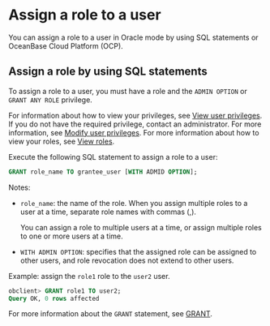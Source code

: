 # Assign a role to a user

You can assign a role to a user in Oracle mode by using SQL statements or OceanBase Cloud Platform (OCP).

## Assign a role by using SQL statements

To assign a role to a user, you must have a role and the `ADMIN OPTION` or `GRANT ANY ROLE` privilege.

For information about how to view your privileges, see [View user privileges](../4.view-user-permissions-of-oracle-mode.md). If you do not have the required privilege, contact an administrator. For more information, see [Modify user privileges](../5.modify-user-permissions-of-oracle-mode.md). For more information about how to view your roles, see [View roles](../9.manage-roles-of-oracle-mode/6.view-roles-of-oracle-mode.md).

Execute the following SQL statement to assign a role to a user:

```sql
GRANT role_name TO grantee_user [WITH ADMID OPTION];
```

Notes:

* `role_name`: the name of the role. When you assign multiple roles to a user at a time, separate role names with commas (,).

   You can assign a role to multiple users at a time, or assign multiple roles to one or more users at a time.

* `WITH ADMIN OPTION`: specifies that the assigned role can be assigned to other users, and role revocation does not extend to other users.

Example: assign the `role1` role to the `user2` user.

```sql
obclient> GRANT role1 TO user2;
Query OK, 0 rows affected
```

For more information about the `GRANT` statement, see [GRANT](../../../../../../4.development-reference/1.sql-syntax/3.common-tenant-of-oracle-mode/9.sql-statement-of-oracle-mode/3.dcl-of-oracle-mode/17.grant-of-oracle-mode.md).
